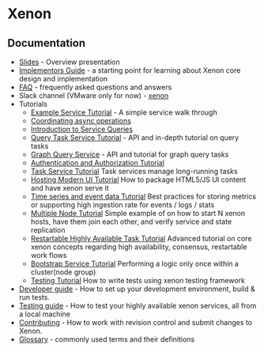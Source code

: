 # Xenon

## Documentation

* [Slides](https://github.com/vmware/xenon/blob/master/contrib/docs/Xenon.pptx) - Overview presentation
* [Implementors Guide](./Implementors-Guide) - a starting point for learning about Xenon core design and implementation
* [FAQ](./FAQ) - frequently asked questions and answers
* Slack channel (VMware only for now) - [xenon](https://vmware.slack.com/messages/xenon/details/)
* Tutorials
  * [Example Service Tutorial](./Example-Service-Tutorial) - A simple service walk through
  * [Coordinating async operations](./Coordinating-Async-Operations-(and-avoiding-callback-hell))
  * [Introduction to Service Queries](./Introduction-to-Service-Queries)
  * [Query Task Service Tutorial](./QueryTaskService) - API and in-depth tutorial on query tasks
  * [Graph Query Service](./GraphQueryTaskService) - API and tutorial for graph query tasks
  * [Authentication and Authorization Tutorial](./Authentication-And-Authorization-Tutorial)
  * [Task Service Tutorial](./Task-Service-Tutorial) Task services manage long-running tasks
  * [Hosting Modern UI Tutorial](./HostYourUi) How to package HTML5/JS UI content and have xenon serve it
  * [Time series and event data Tutorial](./Storing-metrics) Best practices for storing metrics or supporting high ingestion rate for events / logs / stats
  * [Multiple Node Tutorial](./Multi-Node-Tutorial) Simple example of on how to start N xenon hosts, have them join each other, and verify service and state replication
  * [Restartable Highly Available Task Tutorial](./Highly-Available-Task-Tutorial) Advanced tutorial on core xenon concepts regarding high availability, consensus, restartable work flows
  * [Bootstrap Service Tutorial](./Bootstrap-Service-Tutorial) Performing a logic only once within a cluster(node group)
  * [Testing Tutorial](./Testing-Tutorial) How to write tests using xenon testing framework
* [Developer guide](./Developer-Guide) - How to set up your development environment, build & run tests.
* [Testing guide](./Testing-Guide) - How to test your highly available xenon services, all from a local machine
* [Contributing](./Contributing) - How to work with revision control and submit changes to Xenon.
* [Glossary](./Glossary) - commonly used terms and their definitions
